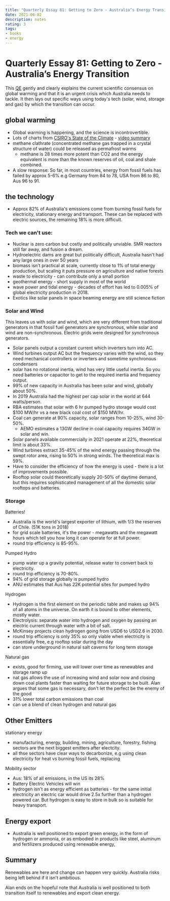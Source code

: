 ```yaml
---
title: "Quarterly Essay 81: Getting to Zero - Australia’s Energy Transition"
date: 2021-06-02
description: notes
rating: 3
tags:
- books
- energy
---
```


# Quarterly Essay 81: Getting to Zero - Australia’s Energy Transition

This [QE](https://www.quarterlyessay.com.au/essay/2021/03/getting-to-zero) gently and clearly explains the current scientific consensus on global warming and that it is an urgent crisis which Australia needs to tackle. It then lays out specific ways using today's tech (solar, wind, storage and gas) by which the transition can occur.

## global warming

- Global warming is happening, and the science is incontrovertible.
- Lots of charts from [CSIRO's State of the Climate](https://www.csiro.au/en/research/environmental-impacts/climate-change/state-of-the-climate) - [video summary](https://youtu.be/ZveP6Ivk2S4)
- methane clathrate (concentrated methane gas trapped in a crystal structure of water) could be released as permafrost warms
	- methane is 28 times more potent than CO2 and the energy equivalent is more than the known reserves of oil, coal and shale combined.
- A slow response: So far, in most countries, energy from fossil fuels has failed by approx 5-6% e.g Germany from 84 to 78, USA from 86 to 80, Aus 96 to 91.

## the technology

- Approx 82% of Australia's emissions come from burning fossil fuels for electricity, stationary energy and transport. These can be replaced with electric sources, the remaining 18% is more difficult.

### Tech we can't use:

- Nuclear is zero carbon but costly and politically unviable. SMR reactors still far away, and fusion a dream.
- Hydroelectric dams are great but politically difficult, Australia hasn't had any large ones in over 50 years
- biomass isn't practical at scale, currently close to 1% of total energy production, but scaling it puts pressure on agriculture and native forests
- waste to electricity - can contribute only a small portion
- geothermal energy - short supply in most of the world
- wave power and tidal energy - decades of effort has led to 0.005% of global electricity production in 2018.
- Exotics like solar panels in space beaming energy are still science fiction

### Solar and Wind

This leaves us with solar and wind, which are very different from traditional generators in that fossil fuel generators are synchronous, while solar and wind are non-synchronous. Electric grids were designed for synchronous generators.

- Solar panels output a constant current which inverters turn into AC.
- Wind turbines output AC but the frequency varies with the wind, so they need mechanical controllers or inverters and sometime synchronous condensers
- solar has no rotational inertia, wind has very little useful inertia. So you need batteries or capacitor to get to the required inertia and frequency output.
- 99% of new capacity in Australia has been solar and wind, globally about 50%. 
- In 2019 Australia had the highest per cap solar in the world at 644 watts/person.
- RBA estimates that solar with 6 hr pumped hydro storage would cost $100 MW/hr vs a new black coal cost of $150 MW/hr.
- Coal can generate at 90% capacity, solar ranges from 10-25%, wind 30-50%.
	- AEMO estimates a 13GW decline in coal capacity requires 34GW in solar and win.
- Solar panels available commercially in 2021 operate at 22%, theoretical limit is about 33%.
- Wind turbines extract 35-45% of the wind energy passing through the swept rotor area, rising to 50% in strong winds. The theoretical max is 59%.
- Have to consider the efficiency of how the energy is used - there is a lot of improvements possible.
- Rooftop solar could theoretically supply 20-50% of daytime demand, but this requires sophisticated management of all the domestic solar rooftops and batteries.

### Storage

Batteries!

- Australia is the world's largest exporter of lithium, with 1/3 the reserves of Chile. (51K tons in 2018)
- for grid scale batteries, it's the power - megawatts and the megawatt hours which tell you how long it can operate for at full power.
- round trip efficiency is 85-95%.

Pumped Hydro

- pump water up a gravity potential, release water to convert back to electricity.
- round trip efficiency is 70-80%.
- 94% of grid storage globally is pumped hydro
- ANU estimates that Aus has 22K potential sites for pumped hydro

Hydrogen

- Hydrogen is the first element on the periodic table and makes up 94% of all atoms in the universe. On earth it is bound to other elements, mostly water.
- Electrolysis: separate water into hydrogen and oxygen by passing an electric current through water with a bit of salt.
- McKinsey projects clean hydrogen going from USD6 to USD2.6 in 2030.
- round trip efficiency is only 35% so only viable when electricity is essentially free, e.g rooftop solar during the day
- can store underground in natural salt caverns for long term storage 

Natural gas

- exists, good for firming, use will lower over time as renewables and storage ramp up
- nat gas allows the use of increasing wind and solar now and closing down coal plants faster than waiting for future storage to be built. Alan argues that some gas is necessary, don't let the perfect be the enemy of the good
- 31% lower total carbon emissions than coal
- can ue a blend of clean hydrogen and natural gas

## Other Emitters

stationary energy

- manufacturing, energy, building, mining, agriculture, forestry, fishing sectors are the next biggest emitters after electcity.
- all thse sectors have clear ways to decarbonize, e.g using clean electricity for heat vs burning fossil fuels, replacing 

Mobility sector

- Aus: 18% of all emissions, in the US its 28%
- Battery Electric Vehicles will win
- hydrogen isn't as energy efficient as batteries - for the same initial electricity an electric car would drive 2.5x further than a hydrogen powered car. But hydrogen is easy to store in bulk so is suitable for heavy transport.

## Energy export

- Australia is well positioned to export green energy, in the form of hydrogen or ammonia, or as embodied in products like steel, aluminum and fertilizers produced using renewable energy,

## Summary

Renewables are here and change can happen very quickly. Australia risks being left behind if it isn't ambitious.

Alan ends on the hopeful note that Australia is well positioned to both transition itself to renewables and export clean energy.